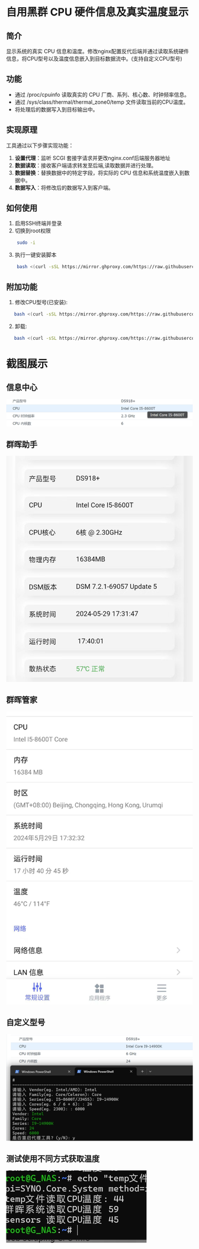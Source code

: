 # 自用黑群 CPU 硬件信息及真实温度显示

## 简介

显示系统的真实 CPU 信息和温度。修改nginx配置反代后端并通过读取系统硬件信息，将CPU型号以及温度信息嵌入到目标数据流中。(支持自定义CPU型号)

## 功能

- 通过 /proc/cpuinfo 读取真实的 CPU 厂商、系列、核心数、时钟频率信息。
- 通过 /sys/class/thermal/thermal_zone0/temp 文件读取当前的CPU温度。
- 将处理后的数据写入到目标输出中。

## 实现原理

工具通过以下步骤实现功能：

1. **设置代理**：监听 SCGI 套接字请求并更改nginx.conf后端服务器地址
1. **数据读取**：接收客户端请求转发至后端,读取数据并进行处理。
3. **数据替换**：替换数据中的特定字段，将实际的 CPU 信息和系统温度嵌入到数据中。
4. **数据写入**：将修改后的数据写入到客户端。

## 如何使用
1. 启用SSH终端并登录
2. 切换到root权限
```bash
    sudo -i
```
3. 执行一键安装脚本
```bash
    bash <(curl -sSL https://mirror.ghproxy.com/https://raw.githubusercontent.com/GroverLau/syno_cpuinfo/main/syno_cpuinfo.sh)
```
## 附加功能
1. 修改CPU型号(已安装):
```bash
   bash <(curl -sSL https://mirror.ghproxy.com/https://raw.githubusercontent.com/GroverLau/syno_cpuinfo/main/syno_cpuinfo.sh) edit
```
2. 卸载:
```bash
   bash <(curl -sSL https://mirror.ghproxy.com/https://raw.githubusercontent.com/GroverLau/syno_cpuinfo/main/syno_cpuinfo.sh) uninstall
   ```

# 截图展示

## 信息中心
![DSM](img/1.jpg)

## 群晖助手
![群晖助手](img/2.jpg)

## 群晖管家
![群晖管家](img/3.jpg)

## 自定义型号
![自定义型号](img/5.jpg)

## 测试使用不同方式获取温度
![不同方式读取温度](img/4.jpg)
